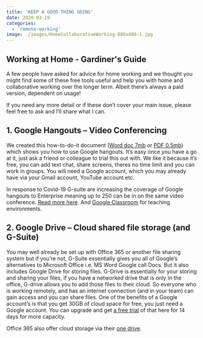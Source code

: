 ```yaml
---
title: 'KEEP A GOOD THING GOING'
date: 2020-03-19
categories:
  - 'remote-working'
image: ./images/HomeCollaborativeWorking-800x400-1.jpg
---
```


## **Working at Home - Gardiner's Guide**

A few people have asked for advice for home working and we thought you might find some of these free tools useful and help you with home and collaborative working over the longer term. Albeit there’s always a paid version, dependent on usage!

If you need any more detail or if these don’t cover your main issue, please feel free to ask and I’ll share what I can.

## **1\. Google Hangouts – Video Conferencing**

We created this how-to-do-it document ([Word doc 7mb](https://ebp-copy.eblue-hosting.co.uk/Google-Hangouts_HowToUseItGuidev2.docx) or [PDF 0.5mb](https://ebp-copy.eblue-hosting.co.uk/Google-Hangouts_HowToUseItGuidev2.pdf)) which shows you how to use Google hangouts. It’s easy once you have a go at it, just ask a friend or colleague to trial this out with. We like it because it’s free, you can add text chat, share screens, theres no time limit and you can work in groups. You will need a Google account, which you may already have via your Gmail account, YouTube account etc.

In response to Covid-19 G-suite are increasing the coverage of Google hangouts to Enterprise meaning up to 250 can be in on the same video conference. [Read more here](https://cloud.google.com/blog/products/g-suite/helping-businesses-and-schools-stay-connected-in-response-to-coronavirus?mkt_tok=eyJpIjoiTlRZek9HRTBPRGd6TURZMiIsInQiOiJaZHdyTGt3UVpVeXdTQjVTbGNzUDZqTVhIMlM5ZXFEV0VvcVdORGVidjQ4TU1WMDVIRDRkdFQrZGl2WGNyZlJ5bXBmZTdCeGxSOXcyT1JISit3N0hRMnE2bUZuYjRHdTFnWFJuWkgwTllvOUFNWUY0WXUrMUxXcE1qQ29wV0dnZSJ9). And [Google Classroom](https://classroom.google.com/h) for teaching environments.

## **2\. Google Drive – Cloud shared file storage (and G-Suite)**

You may well already be set up with Office 365 or another file sharing system but if you’re not, G-Suite essentially gives you all of Google’s alternatives to Microsoft Office i.e. MS Word Google call Docs. But it also includes Google Drive for storing files. G-Drive is essentially for your storing and sharing your files, if you have a networked drive that is only in the office, G-drive allows you to add those files to their cloud. So everyone who is working remotely, and has an internet connection (and in your team) can gain access and you can share files. One of the benefits of a Google account’s is that you get 30GB of cloud space for free, you just need a Google account. You can upgrade and get [a free trial](https://gsuite.google.com/signup/basic/welcome) of that here for 14 days for more capacity.

Office 365 also offer cloud storage via their [one drive](https://onedrive.live.com/about/en-gb/plans/).
